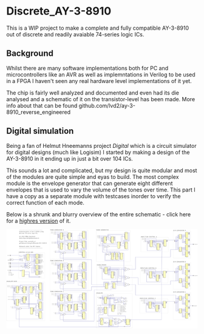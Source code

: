 # Discrete_AY-3-8910

This is a WIP project to make a complete and fully compatible AY-3-8910 out of discrete and readily avaiable 74-series logic ICs.

## Background

Whilst there are many software implementations both for PC and microcontrollers like an AVR as well as implemntations in Verilog to be used in a FPGA I haven't seen any real hardware level implementations of it yet.

The chip is fairly well analyzed and documented and even had its die analysed and a schematic of it on the transistor-level has been made. More info about that can be found github.com/lvd2/ay-3-8910_reverse_engineered

## Digital simulation

Being a fan of Helmut Hneemanns project _Digital_ which is a circuit simulator for digital designs (much like Logisim) I started by making a design of the AY-3-8910 in it ending up in just a bit over 104 ICs.

This sounds a lot and complicated, but my design is quite modular and most of the modules are quite simple and eyas to build. The most complex module is the envelope generator that can generate eight different envelopes that is used to vary the volume of the tones over time.  This part I have a copy as a separate module with testcases inorder to verify the correct function of each mode.

Below is a shrunk and blurry overview of the entire schematic - click here for a [highres version](https://raw.githubusercontent.com/mengstr/Discrete-AY-3-8910/main/Images/AY-3-8910-full-large.png) of it.

![reduced overall schematic](Images/AY-3-8910-full-small.png)
